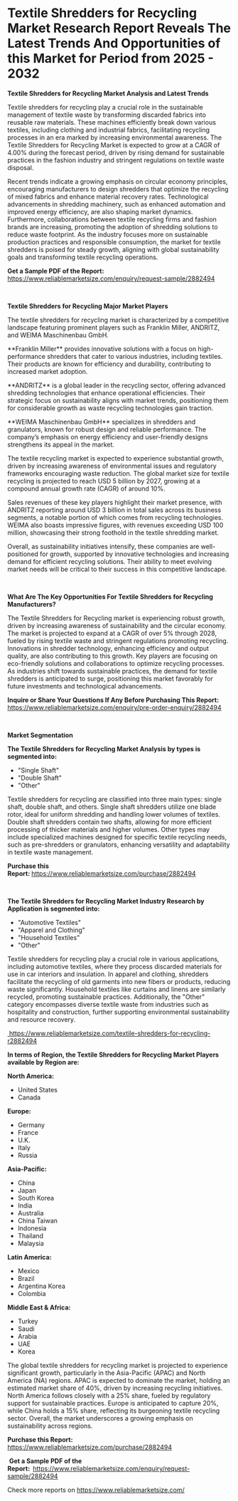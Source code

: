<p><h1>Textile Shredders for Recycling Market Research Report Reveals The Latest Trends And Opportunities of this Market for Period from 2025 - 2032</h1></p><p><strong>Textile Shredders for Recycling Market Analysis and Latest Trends</strong></p>
<p><p>Textile shredders for recycling play a crucial role in the sustainable management of textile waste by transforming discarded fabrics into reusable raw materials. These machines efficiently break down various textiles, including clothing and industrial fabrics, facilitating recycling processes in an era marked by increasing environmental awareness. The Textile Shredders for Recycling Market is expected to grow at a CAGR of 4.00% during the forecast period, driven by rising demand for sustainable practices in the fashion industry and stringent regulations on textile waste disposal.</p><p>Recent trends indicate a growing emphasis on circular economy principles, encouraging manufacturers to design shredders that optimize the recycling of mixed fabrics and enhance material recovery rates. Technological advancements in shredding machinery, such as enhanced automation and improved energy efficiency, are also shaping market dynamics. Furthermore, collaborations between textile recycling firms and fashion brands are increasing, promoting the adoption of shredding solutions to reduce waste footprint. As the industry focuses more on sustainable production practices and responsible consumption, the market for textile shredders is poised for steady growth, aligning with global sustainability goals and transforming textile recycling operations.</p></p>
<p><strong>Get a Sample PDF of the Report:&nbsp;</strong> <a href="https://www.reliablemarketsize.com/enquiry/request-sample/2882494?utm_campaign=2300&utm_medium=2&utm_source=Github&utm_content=ia&utm_term=13032025&utm_id=textile-shredders-for-recycling">https://www.reliablemarketsize.com/enquiry/request-sample/2882494</a></p>
<p>&nbsp;</p>
<p><strong>Textile Shredders for Recycling Major Market Players</strong></p>
<p><p>The textile shredders for recycling market is characterized by a competitive landscape featuring prominent players such as Franklin Miller, ANDRITZ, and WEIMA Maschinenbau GmbH. </p><p>**Franklin Miller** provides innovative solutions with a focus on high-performance shredders that cater to various industries, including textiles. Their products are known for efficiency and durability, contributing to increased market adoption. </p><p>**ANDRITZ** is a global leader in the recycling sector, offering advanced shredding technologies that enhance operational efficiencies. Their strategic focus on sustainability aligns with market trends, positioning them for considerable growth as waste recycling technologies gain traction.</p><p>**WEIMA Maschinenbau GmbH** specializes in shredders and granulators, known for robust design and reliable performance. The company’s emphasis on energy efficiency and user-friendly designs strengthens its appeal in the market. </p><p>The textile recycling market is expected to experience substantial growth, driven by increasing awareness of environmental issues and regulatory frameworks encouraging waste reduction. The global market size for textile recycling is projected to reach USD 5 billion by 2027, growing at a compound annual growth rate (CAGR) of around 10%. </p><p>Sales revenues of these key players highlight their market presence, with ANDRITZ reporting around USD 3 billion in total sales across its business segments, a notable portion of which comes from recycling technologies. WEIMA also boasts impressive figures, with revenues exceeding USD 100 million, showcasing their strong foothold in the textile shredding market. </p><p>Overall, as sustainability initiatives intensify, these companies are well-positioned for growth, supported by innovative technologies and increasing demand for efficient recycling solutions. Their ability to meet evolving market needs will be critical to their success in this competitive landscape.</p></p>
<p>&nbsp;</p>
<p><strong>What Are The Key Opportunities For Textile Shredders for Recycling Manufacturers?</strong></p>
<p><p>The Textile Shredders for Recycling market is experiencing robust growth, driven by increasing awareness of sustainability and the circular economy. The market is projected to expand at a CAGR of over 5% through 2028, fueled by rising textile waste and stringent regulations promoting recycling. Innovations in shredder technology, enhancing efficiency and output quality, are also contributing to this growth. Key players are focusing on eco-friendly solutions and collaborations to optimize recycling processes. As industries shift towards sustainable practices, the demand for textile shredders is anticipated to surge, positioning this market favorably for future investments and technological advancements.</p></p>
<p><strong>Inquire or Share Your Questions If Any Before Purchasing This Report:</strong> <a href="https://www.reliablemarketsize.com/enquiry/pre-order-enquiry/2882494?utm_campaign=2300&utm_medium=2&utm_source=Github&utm_content=ia&utm_term=13032025&utm_id=textile-shredders-for-recycling">https://www.reliablemarketsize.com/enquiry/pre-order-enquiry/2882494</a></p>
<p>&nbsp;</p>
<p><strong>Market Segmentation</strong></p>
<p><strong>The Textile Shredders for Recycling Market Analysis by types is segmented into:</strong></p>
<p><ul><li>"Single Shaft"</li><li>"Double Shaft"</li><li>"Other"</li></ul></p>
<p><p>Textile shredders for recycling are classified into three main types: single shaft, double shaft, and others. Single shaft shredders utilize one blade rotor, ideal for uniform shredding and handling lower volumes of textiles. Double shaft shredders contain two shafts, allowing for more efficient processing of thicker materials and higher volumes. Other types may include specialized machines designed for specific textile recycling needs, such as pre-shredders or granulators, enhancing versatility and adaptability in textile waste management.</p></p>
<p><strong>Purchase this Report:&nbsp;</strong><a href="https://www.reliablemarketsize.com/purchase/2882494?utm_campaign=2300&utm_medium=2&utm_source=Github&utm_content=ia&utm_term=13032025&utm_id=textile-shredders-for-recycling">https://www.reliablemarketsize.com/purchase/2882494</a></p>
<p>&nbsp;</p>
<p><strong>The Textile Shredders for Recycling Market Industry Research by Application is segmented into:</strong></p>
<p><ul><li>"Automotive Textiles"</li><li>"Apparel and Clothing"</li><li>"Household Textiles"</li><li>"Other"</li></ul></p>
<p><p>Textile shredders for recycling play a crucial role in various applications, including automotive textiles, where they process discarded materials for use in car interiors and insulation. In apparel and clothing, shredders facilitate the recycling of old garments into new fibers or products, reducing waste significantly. Household textiles like curtains and linens are similarly recycled, promoting sustainable practices. Additionally, the "Other" category encompasses diverse textile waste from industries such as hospitality and construction, further supporting environmental sustainability and resource recovery.</p></p>
<p><a href="https://www.reliablemarketsize.com/textile-shredders-for-recycling-r2882494?utm_campaign=2300&utm_medium=2&utm_source=Github&utm_content=ia&utm_term=13032025&utm_id=textile-shredders-for-recycling">&nbsp;https://www.reliablemarketsize.com/textile-shredders-for-recycling-r2882494</a></p>
<p><strong>In terms of Region, the Textile Shredders for Recycling Market Players available by Region are:</strong></p>
<p>
    <p> <strong> North America: </strong>
        <ul>
            <li>United States</li>
            <li>Canada</li>
        </ul>
        </p> 
    <p> <strong> Europe: </strong>
        <ul>
            <li>Germany</li>
            <li>France</li>
            <li>U.K.</li>
            <li>Italy</li>
            <li>Russia</li>
        </ul>
        </p> 
    <p> <strong> Asia-Pacific: </strong>
        <ul>
            <li>China</li>
            <li>Japan</li>
            <li>South Korea</li>
            <li>India</li>
            <li>Australia</li>
            <li>China Taiwan</li>
            <li>Indonesia</li>
            <li>Thailand</li>
            <li>Malaysia</li>
        </ul>
        </p> 
    <p> <strong> Latin America: </strong>
        <ul>
            <li>Mexico</li>
            <li>Brazil</li>
            <li>Argentina Korea</li>
            <li>Colombia</li>
        </ul>
        </p> 
    <p> <strong> Middle East & Africa: </strong>
        <ul>
            <li>Turkey</li>
            <li>Saudi</li>
            <li>Arabia</li>
            <li>UAE</li>
            <li>Korea</li>
        </ul>
    </p>
    </p>
<p><p>The global textile shredders for recycling market is projected to experience significant growth, particularly in the Asia-Pacific (APAC) and North America (NA) regions. APAC is expected to dominate the market, holding an estimated market share of 40%, driven by increasing recycling initiatives. North America follows closely with a 25% share, fueled by regulatory support for sustainable practices. Europe is anticipated to capture 20%, while China holds a 15% share, reflecting its burgeoning textile recycling sector. Overall, the market underscores a growing emphasis on sustainability across regions.</p></p>
<p><strong>Purchase this Report: </strong><a href="https://www.reliablemarketsize.com/purchase/2882494?utm_campaign=2300&utm_medium=2&utm_source=Github&utm_content=ia&utm_term=13032025&utm_id=textile-shredders-for-recycling">https://www.reliablemarketsize.com/purchase/2882494</a></p>
<p>&nbsp;<strong>Get a Sample PDF of the Report:&nbsp;&nbsp;</strong><a href="https://www.reliablemarketsize.com/enquiry/request-sample/2882494?utm_campaign=2300&utm_medium=2&utm_source=Github&utm_content=ia&utm_term=13032025&utm_id=textile-shredders-for-recycling">https://www.reliablemarketsize.com/enquiry/request-sample/2882494</a></p>
<p><strong></strong></p>
<p>Check more reports on <a href="https://www.reliablemarketsize.com/?utm_campaign=2300&utm_medium=2&utm_source=Github&utm_content=ia&utm_term=13032025&utm_id=textile-shredders-for-recycling">https://www.reliablemarketsize.com/</a></p>